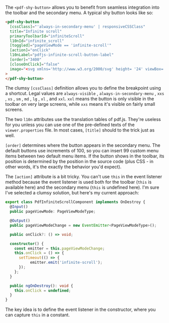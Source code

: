 The `<pdf-shy-button>` allows you to benefit from seamless integration into the toolbar and the secondary menu. A typical shy button
looks like so:
```html
<pdf-shy-button
  [cssClass]="'always-in-secondary-menu' | responsiveCSSClass"
  title="Infinite scroll"
  primaryToolbarId="infiniteScroll"
  l10nId="infinite_scroll"
  [toggled]="pageViewMode == 'infinite-scroll'"
  [action]="onClick"
  l10nLabel="pdfjs-infinite-scroll-button-label"
  [order]="3400"
  [closeOnClick]="false"
  image="<svg xmlns='http://www.w3.org/2000/svg' height= '24' viewBox= '0 -960 960 960' width='24'><path d= 'M212-260q-90 0-151-65.5T0-482q0-90 61.5-154T212-700q36 0 69.5 12t59.5 37l93 90-42 42-89-87q-18-18-41.5-26t-49.5-8q-64 0-108 46.5T60-482q0 66 43.5 114T212-320q25 0 48.5-8t42.5-25l316-298q26-25 59.5-37t68.5-12q90 0 151.5 64T960-482q0 91-61.5 156.5T747-260q-35 0-69-11.5T619-308l-91-90 42-42 87 87q17 17 41 25t49 8q65 0 109-48t44-114q0-65-44.5-111.5T747-640q-25 0-48.5 9T657-605L341-307q-26 24-60 35.5T212-260Z '/></svg>"
>
</pdf-shy-button>
```

The clumsy `[cssClass]` definition allows you to define the breakpoint using a shortcut. Legal values are `always-visible` , `always-in-secondary-menu` , `xxs` , `xs` , `sm` , `md` , `lg` , `xl` , and `xxl`. `xxl` means the button is only visible in the toolbar on very large screens, while `xxs` means it's visible on fairly small screens.

The two `l10n` attributes use the translation tables of pdf.js. They're useless for you unless you can use one of the
pre-defined texts of the `viewer.properties` file. In most cases, `[title]` should to the trick just as well.

`[order]` determines where the button appears in the secondary menu. The default buttons use increments of 100, so you can insert 99 custom menu items between two default menu items. If the button shows in the toolbar, its position is determined by the position in the source code (plus CSS - in other words, it's the exactly the behavior you'd expect).

The `[action]` attribute is a bit tricky. You can't use `this` in the event listener method because the event listener is used both for the toolbar (`this` is available here) and the secondary menu (`this` is undefined here). I'm sure I've selected a clumsy solution, but here's my current approach:

```ts
export class PdfInfiniteScrollComponent implements OnDestroy {
  @Input() 
  public pageViewMode: PageViewModeType;

  @Output()
  public pageViewModeChange = new EventEmitter<PageViewModeType>();

  public onClick?: () => void;

  constructor() {
    const emitter = this.pageViewModeChange;
    this.onClick = () => {
      setTimeout(() => {
           emitter.emit('infinite-scroll');
      });
    };
  }

  public ngOnDestroy(): void {
    this.onClick = undefined;
  }
}
```
The key idea is to define the event listener in the constructor, where you can capture `this` in a constant.

